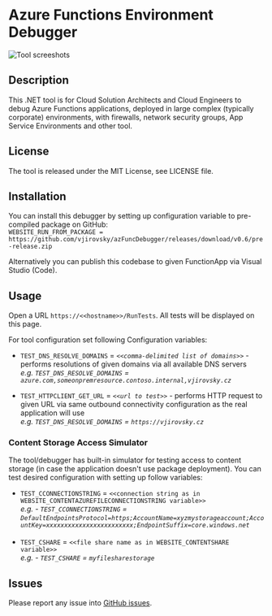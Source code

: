 # Azure Functions Environment Debugger

<img src="docs/intro.gif" alt="Tool screeshots">

## Description

This .NET tool is for Cloud Solution Architects and Cloud Engineers to debug Azure Functions applications, 
deployed in large complex (typically corporate) environments, with firewalls, network security groups, App Service Environments and other tool.

## License

The tool is released under the MIT License, see LICENSE file.

## Installation

You can install this debugger by setting up configuration variable to pre-compiled package on GitHub:<br>
`WEBSITE_RUN_FROM_PACKAGE = https://github.com/vjirovsky/azFuncDebugger/releases/download/v0.6/pre-release.zip`
<br>

Alternatively you can publish this codebase to given FunctionApp via Visual Studio (Code).

## Usage

Open a URL `https://<<hostname>>/RunTests`. All tests will be displayed on this page.

For tool configuration set following Configuration variables:<br>
- `TEST_DNS_RESOLVE_DOMAINS` = <em>`<<comma-delimited list of domains>>`</em> - performs resolutions of given domains via all available DNS servers<br>
<em>e.g. `TEST_DNS_RESOLVE_DOMAINS` = `azure.com,someonpremresource.contoso.internal,vjirovsky.cz` </em>

- `TEST_HTTPCLIENT_GET_URL` = <em>`<<url to test>>`</em> - performs HTTP request to given URL via same outbound connectivity configuration as the real application will use<br>
<em> e.g.  `TEST_DNS_RESOLVE_DOMAINS` = `https://vjirovsky.cz` </em>


### Content Storage Access Simulator

The tool/debugger has built-in simulator for testing access to content storage (in case the application doesn't use package deployment). 
You can test desired configuration with setting up follow variables:

- `TEST_CCONNECTIONSTRING` = `<<connection string as in WEBSITE_CONTENTAZUREFILECONNECTIONSTRING variable>>`<br>
<em>e.g. - `TEST_CCONNECTIONSTRING` = `DefaultEndpointsProtocol=https;AccountName=xyzmystorageaccount;AccountKey=xxxxxxxxxxxxxxxxxxxxxxxx;EndpointSuffix=core.windows.net` </em>
<br><br>
- `TEST_CSHARE` = `<<file share name as in WEBSITE_CONTENTSHARE variable>>`<br>
<em>e.g. - `TEST_CSHARE` = `myfilesharestorage` </em>



## Issues

Please report any issue into [GitHub issues](https://github.com/vjirovsky/azFuncDebugger/issues).
